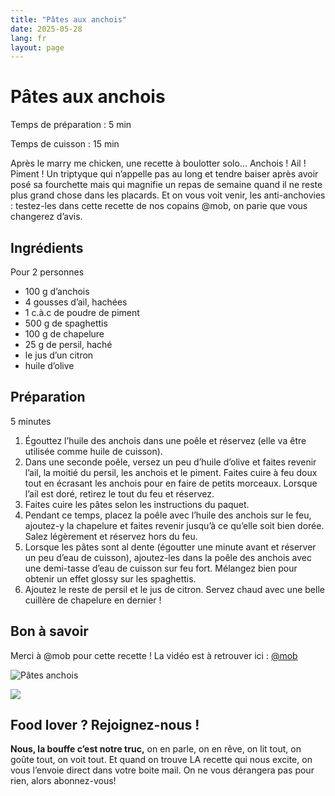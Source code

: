 ```yaml
---
title: "Pâtes aux anchois"
date: 2025-05-28
lang: fr
layout: page
---
```

# Pâtes aux anchois

Temps de préparation : 5 min

Temps de cuisson : 15 min

Après le marry me chicken, une recette à boulotter solo… Anchois ! Ail ! Piment ! Un triptyque qui n’appelle pas au long et tendre baiser après avoir posé sa fourchette mais qui magnifie un repas de semaine quand il ne reste plus grand chose dans les placards. Et on vous voit venir, les anti-anchovies : testez-les dans cette recette de nos copains @mob, on parie que vous changerez d’avis.

## Ingrédients

Pour 2 personnes

-   100 g d’anchois
-   4 gousses d’ail, hachées
-   1 c.à.c de poudre de piment
-   500 g de spaghettis
-   100 g de chapelure
-   25 g de persil, haché
-   le jus d’un citron
-   huile d’olive

## Préparation

5 minutes

1.  Égouttez l’huile des anchois dans une poêle et réservez (elle va être utilisée comme huile de cuisson).
2.  Dans une seconde poêle, versez un peu d’huile d’olive et faites revenir l’ail, la moitié du persil, les anchois et le piment. Faites cuire à feu doux tout en écrasant les anchois pour en faire de petits morceaux. Lorsque l’ail est doré, retirez le tout du feu et réservez.
3.  Faites cuire les pâtes selon les instructions du paquet.
4.  Pendant ce temps, placez la poêle avec l’huile des anchois sur le feu, ajoutez-y la chapelure et faites revenir jusqu’à ce qu’elle soit bien dorée. Salez légèrement et réservez hors du feu.
5.  Lorsque les pâtes sont al dente (égoutter une minute avant et réserver un peu d’eau de cuisson), ajoutez-les dans la poêle des anchois avec une demi-tasse d’eau de cuisson sur feu fort. Mélangez bien pour obtenir un effet glossy sur les spaghettis.
6.  Ajoutez le reste de persil et le jus de citron. Servez chaud avec une belle cuillère de chapelure en dernier !

## Bon à savoir

Merci à @mob pour cette recette ! La vidéo est à retrouver ici : [@mob](https://www.instagram.com/p/C3UvDXFIbmB/)

![Pâtes anchois](https://recettes.belly-media.com/wp-content/uploads/2024/03/dt-midnight-pasta-horizontal-verticalTwoByThree735.jpg)

![](https://recettes.belly-media.com/wp-content/uploads/2022/09/belly-nl-cta.jpg)

## Food lover ? Rejoignez-nous !

**Nous, la bouffe c’est notre truc,** on en parle, on en rêve, on lit tout, on goûte tout, on voit tout. Et quand on trouve LA recette qui nous excite, on vous l’envoie direct dans votre boite mail. On ne vous dérangera pas pour rien, alors abonnez-vous!